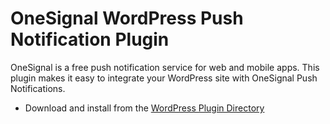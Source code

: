 OneSignal WordPress Push Notification Plugin
====================================

OneSignal is a free push notification service for web and mobile apps. This plugin makes it easy to integrate your WordPress site with OneSignal Push Notifications.

- Download and install from the [WordPress Plugin Directory](https://wordpress.org/plugins/onesignal-free-web-push-notifications/)